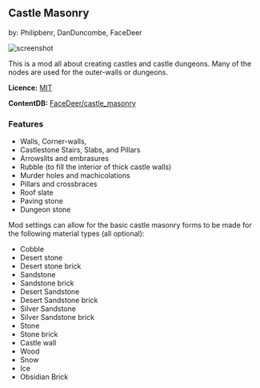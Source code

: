 ## Castle Masonry

by: Philipbenr, DanDuncombe, FaceDeer

![screenshot](screenshot.png)

This is a mod all about creating castles and castle dungeons. Many of the nodes are used for the outer-walls or dungeons.

**Licence:** [MIT](LICENSE)

**ContentDB:** [FaceDeer/castle_masonry](https://content.luanti.org/packages/FaceDeer/castle_masonry/)

### Features

* Walls, Corner-walls,
* Castlestone Stairs, Slabs, and Pillars
* Arrowslits and embrasures
* Rubble (to fill the interior of thick castle walls)
* Murder holes and machicolations
* Pillars and crossbraces
* Roof slate
* Paving stone
* Dungeon stone

Mod settings can allow for the basic castle masonry forms to be made for the following material types (all optional):

* Cobble
* Desert stone
* Desert stone brick
* Sandstone
* Sandstone brick
* Desert Sandstone
* Desert Sandstone brick
* Silver Sandstone
* Silver Sandstone brick
* Stone
* Stone brick
* Castle wall
* Wood
* Snow
* Ice
* Obsidian Brick
